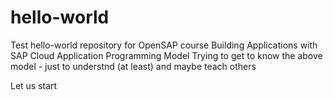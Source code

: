 # hello-world
Test hello-world repository for OpenSAP course Building Applications with SAP Cloud Application Programming Model
Trying to get to know the above model - just to understnd (at least) and maybe teach others

Let us start
